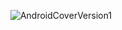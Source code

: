 <p align="center">
<img alt="AndroidCoverVersion1" src="https://raw.githubusercontent.com/williamvietnam/android/blob/README/assets/android_cover_v1.png">
</p>
